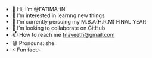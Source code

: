 - 👋 Hi, I’m @FATIMA-IN
- 👀 I’m interested in learnng new things
- 🌱 I’m currently persuing my M.B.A(H.R.M) FINAL YEAR
- 💞️ I’m looking to collaborate on GitHub
- 📫 How to reach me fnaveeth@gmail.com
- 😄 Pronouns: she
- ⚡ Fun fact🎶

<!---
FATIMA-IN/FATIMA-IN is a ✨ special ✨ repository because its `README.md` (this file) appears on your GitHub profile.
You can click the Preview link to take a look at your changes.
--->
